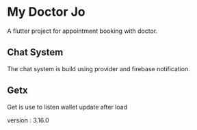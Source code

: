 # My Doctor Jo
A flutter project for appointment booking with doctor.

## Chat System
The chat system is build using provider and firebase notification.

## Getx
Get is use to listen wallet update after load

version : 3.16.0    